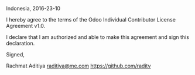 Indonesia, 2016-23-10

I hereby agree to the terms of the Odoo Individual Contributor License
Agreement v1.0.

I declare that I am authorized and able to make this agreement and sign this
declaration.

Signed,

Rachmat Aditiya raditiya@me.com https://github.com/raditv
